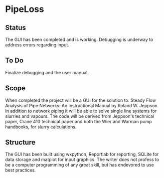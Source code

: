 # PipeLoss

## Status
The GUI has been completed and is working.  Debugging is underway to
address errors regarding input.

## To Do
Finalize debugging and the user manual.

## Scope
When completed the project will be a GUI for the solution to:
Steady Flow Analysis of Pipe Networks: An Instructional Manual by Roland W. Jeppson.
In addition to network piping it will be able to solve single line systems for slurries
and vapours.  The code will be derived from Jeppson's technical paper, Crane 410 technical paper and
both the Wier and Warman pump handbooks, for slurry calculations.

## Structure
The GUI has been built using wxpython, Reportlab for reporting, SQLite for data storage
and matplot for input graphics.  The writer does not profess to be a computer programming
of any great skill, but has endevored to use best practices.
